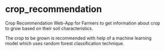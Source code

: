 # crop_recommendation
Crop Recommendation Web-App for Farmers to get information about crop to grow based on their soil characteristics.

The crop to be grown is recommended with help of a machine learning model which uses random forest classification technique.
